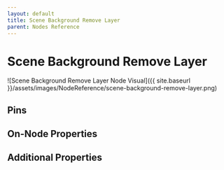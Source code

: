 ```yaml
---
layout: default
title: Scene Background Remove Layer
parent: Nodes Reference
---
```

# Scene Background Remove Layer

![Scene Background Remove Layer Node Visual]({{ site.baseurl }}/assets/images/NodeReference/scene-background-remove-layer.png)

## Pins

## On-Node Properties

## Additional Properties